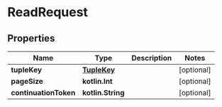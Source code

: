 
# ReadRequest

## Properties
Name | Type | Description | Notes
------------ | ------------- | ------------- | -------------
**tupleKey** | [**TupleKey**](TupleKey.md) |  |  [optional]
**pageSize** | **kotlin.Int** |  |  [optional]
**continuationToken** | **kotlin.String** |  |  [optional]



